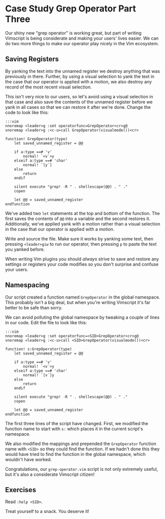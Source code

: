 Case Study Grep Operator Part Three
=====================================

Our shiny new "grep operator" is working great, but part of writing Vimscript is
being considerate and making your users' lives easier.  We can do two more
things to make our operator play nicely in the Vim ecosystem.

Saving Registers
----------------

By yanking the text into the unnamed register we destroy anything that was
previously in there.  Further, by using a visual selection to yank the text in
the case that our operator is applied with a motion, we also destroy any record
of the most recent visual selection.

This isn't very nice to our users, so let's avoid using a visual selection in
that case and also save the contents of the unnamed register before we yank in
all cases so that we can restore it after we're done.  Change the code to look
like this:

    :::vim
    nnoremap <leader>g :set operatorfunc=GrepOperator<cr>g@
    vnoremap <leader>g :<c-u>call GrepOperator(visualmode())<cr>
    
    function! GrepOperator(type)
        let saved_unnamed_register = @@
    
        if a:type ==# 'v'
            normal! `<v`>y
        elseif a:type ==# 'char'
            normal! `[y`]
        else
            return
        endif
    
        silent execute "grep! -R " . shellescape(@@) . " ."
        copen
    
        let @@ = saved_unnamed_register
    endfunction

We've added two `let` statements at the top and bottom of the function.  The
first saves the contents of `@@` into a variable and the second restores it.
Additionally, we've applied yank with a motion rather than a visual selection in
the case that our operator is applied with a motion.

Write and source the file.  Make sure it works by yanking some text, then
pressing `<leader>giw` to run our operator, then pressing `p` to paste the text
you yanked before.

When writing Vim plugins you should *always* strive to save and restore any
settings or registers your code modifies so you don't surprise and confuse your
users.

Namespacing
-----------

Our script created a function named `GrepOperator` in the global namespace.
This probably isn't a big deal, but when you're writing Vimscript it's far
better to be safe than sorry.

We can avoid polluting the global namespace by tweaking a couple of lines in our
code.  Edit the file to look like this:

    :::vim
    nnoremap <leader>g :set operatorfunc=<SID>GrepOperator<cr>g@
    vnoremap <leader>g :<c-u>call <SID>GrepOperator(visualmode())<cr>
    
    function! s:GrepOperator(type)
        let saved_unnamed_register = @@
    
        if a:type ==# 'v'
            normal! `<v`>y
        elseif a:type ==# 'char'
            normal! `[v`]y
        else
            return
        endif
    
        silent execute "grep! -R " . shellescape(@@) . " ."
        copen
    
        let @@ = saved_unnamed_register
    endfunction

The first three lines of the script have changed.  First, we modified the
function name to start with `s:` which places it in the current script's
namespace.

We also modified the mappings and prepended the `GrepOperator` function name
with `<SID>` so they could find the function.  If we hadn't done this they would
have tried to find the function in the global namespace, which wouldn't have
worked.

Congratulations, our `grep-operator.vim` script is not only extremely useful,
but it's also a considerate Vimscript citizen!

Exercises
---------

Read `:help <SID>`.

Treat yourself to a snack.  You deserve it!
